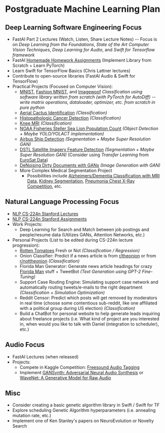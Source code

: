 # Postgraduate Machine Learning Plan

## Deep Learning Software Engineering Focus

* FastAI Part 2 Lectures (Watch, Listen, Share Lecture Notes) -- Focus is on *Deep Learning from the Foundations*, *State of the Art Computer Vision Techniques*, *Deep Learning for Audio*, and *Swift for Tensorflow framework*
* FastAI [Homemade Homework Assignments](https://github.com/dcooper01/FastAI-Deep-Learning-2019-Part-2-Resources) (Implement Library from Scratch + Learn PyTorch)
* Learn Swift for TensorFlow Basics (Chris Lattner lectures)
* Contribute to open-source libraries (FastAI Audio & Swift for TensorFlow)
* Practical Projects (Focused on Computer Vision):
  * [MNIST](http://yann.lecun.com/exdb/mnist/), [Fashion MNIST](https://github.com/zalandoresearch/fashion-mnist), and [Imagewoof](https://github.com/fastai/imagenette) *Classification using software library written from scratch (with PyTorch for AutoDiff) -- write matrix operations, dataloader, optimizer, etc. from scratch in pure python*
  * [Aerial Cactus Identification](https://www.kaggle.com/c/aerial-cactus-identification/data) *(Classification)*
  * [Histopathologic Cancer Detection](https://www.kaggle.com/c/histopathologic-cancer-detection) *(Classification)*
  * [Knee MRI](https://stanfordmlgroup.github.io/competitions/mrnet/) *(Classification)*
  * [NOAA Fisheries Steller Sea Lion Population Count](https://www.kaggle.com/c/noaa-fisheries-steller-sea-lion-population-count/data) *(Object Detection + Maybe YOLO/YOLACT implementation)*
  * [Airbus Ship Detection](https://www.kaggle.com/c/airbus-ship-detection/overview) *(Segmentation + Maybe Super Resolution GAN)*
  * [DSTL Satellite Imagery Feature Detection](https://www.kaggle.com/c/dstl-satellite-imagery-feature-detection) *(Segmentation + Maybe Super Resolution GAN)* (Consider using *Transfer Learning* from [EuroSat Data](https://paperswithcode.com/paper/eurosat-a-novel-dataset-and-deep-learning))
  * [DeNoising Dirty Documents with GANs](https://www.kaggle.com/c/denoising-dirty-documents) *(Image Generation with GAN)*
  * More Complex Medical Segmentation Project
    * Possibilities include [Alzheimers/Dementia Classification with MRI Data](https://caddementia.grand-challenge.org/), [Kidney Segmentation](https://kits19.grand-challenge.org/home/), [Pneumonia Chest X-Ray Competition](https://www.kaggle.com/parthachakraborty/pneumonia-chest-x-ray), etc.

## Natural Language Processing Focus

* [NLP CS-224n Stanford Lectures](https://www.youtube.com/playlist?list=PLoROMvodv4rOhcuXMZkNm7j3fVwBBY42z)
* [NLP CS-224n Stanford Assignments](http://web.stanford.edu/class/cs224n/)
* Work Projects:
  * Deep Learning for Search and Match between job postings and people/resume data (Utilizes GANs, Attention Networks, etc.)
* Personal Projects (List to be edited during CS-224n lecture progression):
  * [Rotten Tomatoes](https://www.reddit.com/r/MachineLearning/comments/b5idqk/p_dataset_480000_rotten_tomatoes_reviews_for_nlp/) Fresh or Not *(Classification / Regression)*
  * Onion Classifier: Predict if a news article is from [r/theonion](https://www.reddit.com/r/theonion) or from [r/nottheonion](https://www.reddit.com/r/nottheonion) *(Classification)*
  * Florida Man Generator: Generate news article headings for crazy [Florida Man](http://reddit.com/r/FloridaMan) stuff + TweetBot *(Text Generation using GPT-2 Fine-Tuning)*
  * Support Case Routing Engine: Simulating support case network and automatically routing tweets/e-mails to the right department *(Classification + Simulation Optimization)*
  * Reddit Censor: Predict which posts will get removed by moderators in real time (choose some contentious sub-reddit, like one affiliated with a political group during US election) *(Classification)*
  * Build a ChatBot for personal website to help generate leads inquiring about freelance projects (i.e. What kind of project are you interested in, when would you like to talk with Daniel (integration to scheduler), etc.)

## Audio Focus

* FastAI Lectures (when released)
* Projects:
  * Compete in Kaggle Competition: [Freesound Audio Tagging](https://www.kaggle.com/c/freesound-audio-tagging)
  * Implement [GANSynth: Adversarial Neural Audio Synthesis](https://paperswithcode.com/paper/gansynth-adversarial-neural-audio-synthesis) or [WaveNet: A Generative Model for Raw Audio](https://deepmind.com/blog/wavenet-generative-model-raw-audio/)

## Misc

* Consider creating a basic genetic algorithm library in Swift / Swift for TF
* Explore scheduling Genetic Algorithm hyperparameters (i.e. annealing mutation rate, etc.)
* Implement one of Ken Stanley's papers on NeuroEvolution or Novelty Search
